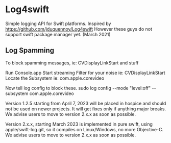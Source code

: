 # Log4swift

Simple logging API for Swift platforms.
Inspired by https://github.com/jduquennoy/Log4swift
However these guys do not support swift package manager yet. (March 2021)

## Log Spamming
To block spamming messages, ie: CVDisplayLinkStart and stuff

Run Console.app
Start streaming
Filter for your noise ie: CVDisplayLinkStart
Locate the Subsystem ie: com.apple.corevideo

Now tell log config to block these.
sudo log config --mode "level:off" --subsystem com.apple.corevideo

Version 1.2.5 starting from April 7, 2023 will be placed in hospice and should not be used on newer projects. 
It will get fixes only if anything major breaks. 
We advise users to move to version 2.x.x as soon as possible.

Version 2.x.x, starting March 2023 is implemented in pure swift, using apple/swift-log.git, so it compiles on Linux/Windows, no more Objective-C.
We advise users to move to version 2.x.x as soon as possible.
